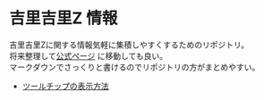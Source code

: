# 吉里吉里Z 情報
吉里吉里Zに関する情報気軽に集積しやすくするためのリポジトリ。  
将来整理して[公式ページ](http://krkrz.github.io/) に移動しても良い。  
マークダウンでさっくりと書けるのでリポジトリの方がまとめやすい。

* [ツールチップの表示方法](tooltip.md)